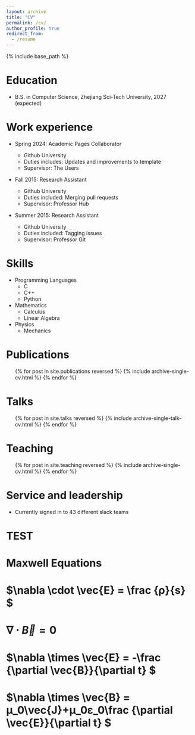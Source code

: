 ```yaml
---
layout: archive
title: "CV"
permalink: /cv/
author_profile: true
redirect_from:
  - /resume
---
```


{% include base_path %}

Education
======
* B.S. in Computer Science, Zhejiang Sci-Tech University, 2027 (expected)

Work experience
======
* Spring 2024: Academic Pages Collaborator
  * Github University
  * Duties includes: Updates and improvements to template
  * Supervisor: The Users

* Fall 2015: Research Assistant
  * Github University
  * Duties included: Merging pull requests
  * Supervisor: Professor Hub

* Summer 2015: Research Assistant
  * Github University
  * Duties included: Tagging issues
  * Supervisor: Professor Git
  
Skills
======
* Programming Languages
  * C
  * C++
  * Python
* Mathematics
  * Calculus
  * Linear Algebra
* Physics
  * Mechanics

Publications
======
  <ul>{% for post in site.publications reversed %}
    {% include archive-single-cv.html %}
  {% endfor %}</ul>
  
Talks
======
  <ul>{% for post in site.talks reversed %}
    {% include archive-single-talk-cv.html  %}
  {% endfor %}</ul>
  
Teaching
======
  <ul>{% for post in site.teaching reversed %}
    {% include archive-single-cv.html %}
  {% endfor %}</ul>
  
Service and leadership
======
* Currently signed in to 43 different slack teams

# TEST
# **Maxwell Equations**
# $\nabla \cdot \vec{E} = \frac {ρ}{s} $
# $\nabla \cdot \vec{B} = 0$
# $\nabla \times \vec{E} = -\frac {\partial \vec{B}}{\partial t} $
# $\nabla \times \vec{B} = μ_0\vec{J}+μ_0ε_0\frac {\partial \vec{E}}{\partial t} $
